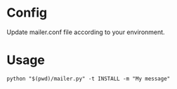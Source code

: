 # Config

Update mailer.conf file according to your environment.


# Usage

```
python "$(pwd)/mailer.py" -t INSTALL -m "My message"
```